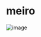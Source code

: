 # meiro
![image](https://user-images.githubusercontent.com/80224791/181285702-9709eece-e814-49a7-abc7-4dd3fa927cb3.png)

